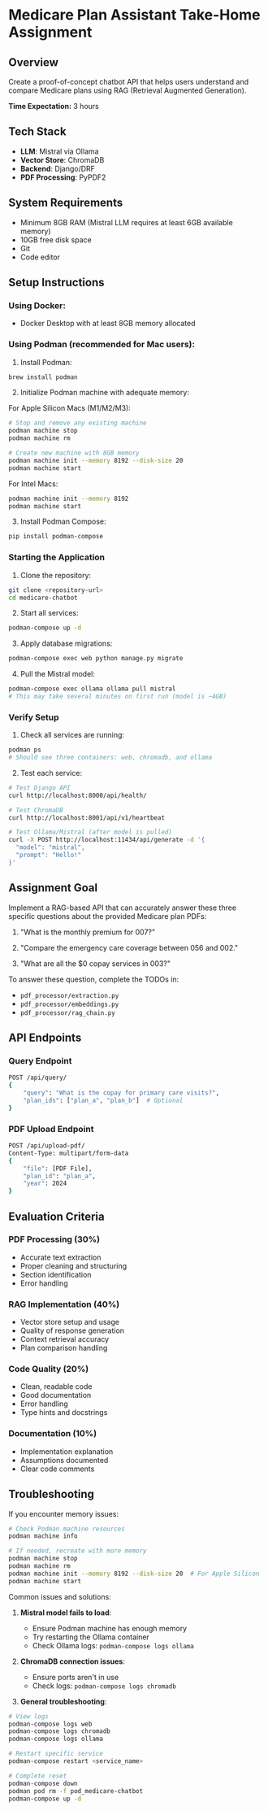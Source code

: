 # Medicare Plan Assistant Take-Home Assignment

## Overview
Create a proof-of-concept chatbot API that helps users understand and compare Medicare plans using RAG (Retrieval Augmented Generation).

**Time Expectation:** 3 hours

## Tech Stack
- **LLM**: Mistral via Ollama
- **Vector Store**: ChromaDB
- **Backend**: Django/DRF
- **PDF Processing**: PyPDF2

## System Requirements
- Minimum 8GB RAM (Mistral LLM requires at least 6GB available memory)
- 10GB free disk space
- Git
- Code editor

## Setup Instructions

### Using Docker:
- Docker Desktop with at least 8GB memory allocated

### Using Podman (recommended for Mac users):
1. Install Podman:
```bash
brew install podman
```

2. Initialize Podman machine with adequate memory:

For Apple Silicon Macs (M1/M2/M3):
```bash
# Stop and remove any existing machine
podman machine stop
podman machine rm

# Create new machine with 8GB memory
podman machine init --memory 8192 --disk-size 20
podman machine start
```

For Intel Macs:
```bash
podman machine init --memory 8192
podman machine start
```

3. Install Podman Compose:
```bash
pip install podman-compose
```

### Starting the Application

1. Clone the repository:
```bash
git clone <repository-url>
cd medicare-chatbot
```

2. Start all services:
```bash
podman-compose up -d
```

3. Apply database migrations:
```bash
podman-compose exec web python manage.py migrate
```

4. Pull the Mistral model:
```bash
podman-compose exec ollama ollama pull mistral
# This may take several minutes on first run (model is ~4GB)
```

### Verify Setup

1. Check all services are running:
```bash
podman ps
# Should see three containers: web, chromadb, and ollama
```

2. Test each service:
```bash
# Test Django API
curl http://localhost:8000/api/health/

# Test ChromaDB
curl http://localhost:8001/api/v1/heartbeat

# Test Ollama/Mistral (after model is pulled)
curl -X POST http://localhost:11434/api/generate -d '{
  "model": "mistral",
  "prompt": "Hello!"
}'
```


## Assignment Goal

Implement a RAG-based API that can accurately answer these three specific questions about the provided Medicare plan PDFs:

1. "What is the monthly premium for 007?"

2. "Compare the emergency care coverage between 056 and 002."

3. "What are all the $0 copay services in 003?"

To answer these question, complete the TODOs in:
   - `pdf_processor/extraction.py`
   - `pdf_processor/embeddings.py`
   - `pdf_processor/rag_chain.py`

## API Endpoints

### Query Endpoint
```bash
POST /api/query/
{
    "query": "What is the copay for primary care visits?",
    "plan_ids": ["plan_a", "plan_b"]  # Optional
}
```

### PDF Upload Endpoint
```bash
POST /api/upload-pdf/
Content-Type: multipart/form-data
{
    "file": [PDF File],
    "plan_id": "plan_a",
    "year": 2024
}
```

## Evaluation Criteria

### PDF Processing (30%)
- Accurate text extraction
- Proper cleaning and structuring
- Section identification
- Error handling

### RAG Implementation (40%)
- Vector store setup and usage
- Quality of response generation
- Context retrieval accuracy
- Plan comparison handling

### Code Quality (20%)
- Clean, readable code
- Good documentation
- Error handling
- Type hints and docstrings

### Documentation (10%)
- Implementation explanation
- Assumptions documented
- Clear code comments

## Troubleshooting

If you encounter memory issues:
```bash
# Check Podman machine resources
podman machine info

# If needed, recreate with more memory
podman machine stop
podman machine rm
podman machine init --memory 8192 --disk-size 20  # For Apple Silicon
podman machine start
```

Common issues and solutions:
1. **Mistral model fails to load**:
   - Ensure Podman machine has enough memory
   - Try restarting the Ollama container
   - Check Ollama logs: `podman-compose logs ollama`

2. **ChromaDB connection issues**:
   - Ensure ports aren't in use
   - Check logs: `podman-compose logs chromadb`

3. **General troubleshooting**:
```bash
# View logs
podman-compose logs web
podman-compose logs chromadb
podman-compose logs ollama

# Restart specific service
podman-compose restart <service_name>

# Complete reset
podman-compose down
podman pod rm -f pod_medicare-chatbot
podman-compose up -d
```
